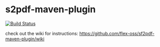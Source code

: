 s2pdf-maven-plugin
==================

[![Build Status](https://travis-ci.org/flex-oss/sf2pdf-maven-plugin.png?branch=master)](https://travis-ci.org/flex-oss/sf2pdf-maven-plugin)

check out the wiki for instructions:
https://github.com/flex-oss/sf2pdf-maven-plugin/wiki
